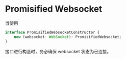 # Promisified Websocket

当使用

```ts
interface PromisifiedWebsocketConstructor {
    new (websocket: WebSocket): PromisifiedWebsocket;
}
```

接口进行构造时，务必确保 websocket 状态为已连接。
